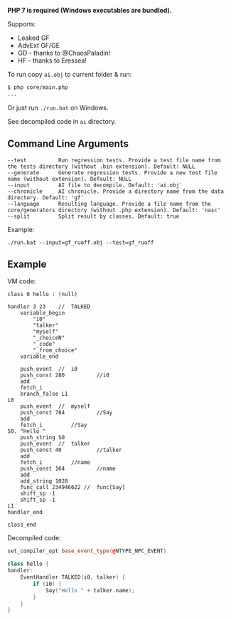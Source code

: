 **PHP 7 is required (Windows executables are bundled).**

Supports:

* Leaked GF
* AdvExt GF/GE
* GD - thanks to @ChaosPaladin!
* HF - thanks to Eressea!

To run copy `ai.obj` to current folder & run:

```bash
$ php core/main.php
...
```

Or just run `./run.bat` on Windows.

See decompiled code in `ai` directory.

## Command Line Arguments

```
--test          Run regression tests. Provide a test file name from the tests directory (without .bin extension). Default: NULL
--generate      Generate regression tests. Provide a new test file name (without extension). Default: NULL
--input         AI file to decompile. Default: 'ai.obj'
--chronicle     AI chronicle. Provide a directory name from the data directory. Default: 'gf'
--language      Resulting language. Provide a file name from the core/generators directory (without .php extension). Default: 'nasc'
--split         Split result by classes. Default: true
```

Example:

```
./run.bat --input=gf_ruoff.obj --test=gf_ruoff
```

## Example

VM code:

```
class 0 hello : (null)

handler 3 23	//  TALKED
	variable_begin
		"i0"
		"talker"
		"myself"
		"_choiceN"
		"_code"
		"_from_choice"
	variable_end

	push_event	//  i0
	push_const 280			//i0
	add
	fetch_i
	branch_false L1
L0
	push_event	//  myself
	push_const 784			//Say
	add
	fetch_i			//Say
S0.	"Hello "
	push_string S0
	push_event	//  talker
	push_const 40			//talker
	add
	fetch_i			//name
	push_const 164			//name
	add
	add_string 1028
	func_call 234946622	//  func[Say]
	shift_sp -1
	shift_sp -1
L1
handler_end

class_end
```

Decompiled code:

```c++
set_compiler_opt base_event_type(@NTYPE_NPC_EVENT)

class hello {
handler:
	EventHandler TALKED(i0, talker) {
		if (i0) {
			Say("Hello " + talker.name);
		}
	}
}
```
